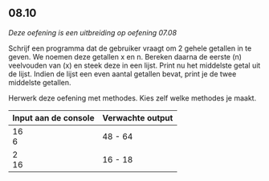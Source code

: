 ## 08.10
*Deze oefening is een uitbreiding op oefening 07.08*

Schrijf een programma dat de gebruiker vraagt om 2 gehele getallen in te geven. We noemen deze getallen x en n. Bereken daarna de eerste (n) veelvouden van (x) en steek deze in een lijst. Print nu het middelste getal uit de lijst. Indien de lijst een even aantal getallen bevat, print je de twee middelste getallen.

Herwerk deze oefening met methodes. Kies zelf welke methodes je maakt.

| Input aan de console | Verwachte output |
|----------------------|------------------|
| 16<br>6 | 48 - 64 |
| 2<br>16 | 16 - 18 |